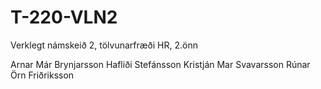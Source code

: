 # T-220-VLN2
Verklegt námskeið 2, tölvunarfræði HR, 2.önn

Arnar Már Brynjarsson
Hafliði Stefánsson
Kristján Mar Svavarsson
Rúnar Örn Friðriksson
